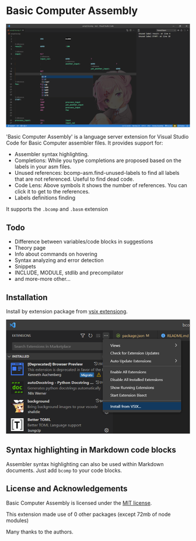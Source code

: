 # Basic Computer Assembly

![](assets/preview.png)

'Basic Computer Assembly' is a language server extension for Visual Studio Code for Basic Computer assembler files.
It provides support for:
- Assembler syntax highlighting.
- Completions: While you type completions are proposed based on the labels in your asm files.
- Unused references: bcomp-asm.find-unused-labels to find all labels that are not referenced. Useful to find dead code.
- Code Lens: Above symbols it shows the number of references. You can click it to get to the references.
- Labels definitions finding
<!-- - Hovering: When hovering over a symbol it shows the comments for the symbol.
- Outline view: View your labels (code, data, constants) in the outline view.
- Rename symbols. -->

It supports the `.bcomp` and `.basm` extension

## Todo
- Difference between variables/code blocks in suggestions
- Theory page
- Info about commands on hovering
- Syntax analyzing and error detection
- Snippets
- INCLUDE, MODULE, stdlib and precompilator
- and more-more other...

## Installation

Install by extension package from [vsix extensiong](https://github.com/mamsdeveloper/bcomp-asm/tree/master/release).

![](assets/install.png)

## Syntax highlighting in Markdown code blocks

Assembler syntax highlighting can also be used within Markdown documents.
Just add ```bcomp``` to your code blocks.


## License and Acknowledgements

Basic Computer Assembly is licensed under the [MIT license](LICENSE.txt).

This extension made use of 0 other packages (except 72mb of node modules)

Many thanks to the authors.


